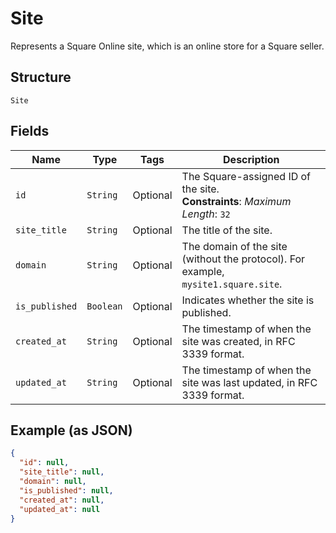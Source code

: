 
# Site

Represents a Square Online site, which is an online store for a Square seller.

## Structure

`Site`

## Fields

| Name | Type | Tags | Description |
|  --- | --- | --- | --- |
| `id` | `String` | Optional | The Square-assigned ID of the site.<br>**Constraints**: *Maximum Length*: `32` |
| `site_title` | `String` | Optional | The title of the site. |
| `domain` | `String` | Optional | The domain of the site (without the protocol). For example, `mysite1.square.site`. |
| `is_published` | `Boolean` | Optional | Indicates whether the site is published. |
| `created_at` | `String` | Optional | The timestamp of when the site was created, in RFC 3339 format. |
| `updated_at` | `String` | Optional | The timestamp of when the site was last updated, in RFC 3339 format. |

## Example (as JSON)

```json
{
  "id": null,
  "site_title": null,
  "domain": null,
  "is_published": null,
  "created_at": null,
  "updated_at": null
}
```

